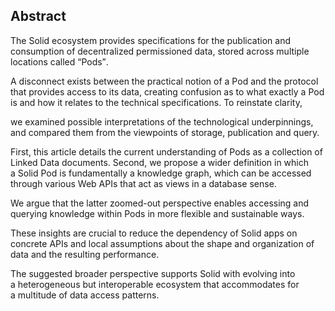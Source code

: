 ## Abstract 
<!-- Context      -->
The Solid ecosystem provides specifications
for the publication and consumption of decentralized permissioned data,
stored across multiple locations called <q>Pods</q>.
<!-- Need         -->
A disconnect exists between the practical notion of a Pod
and the protocol that provides access to its data,
creating confusion as to what exactly a Pod is
and how it relates to the technical specifications.
To reinstate clarity,
<!-- Task         -->
we examined possible interpretations of the technological underpinnings,
and compared them from the viewpoints of
storage, publication and query.
<!-- Object       -->
First, this article details
the current understanding of Pods as a collection of Linked Data documents.
Second,
we propose a wider definition
in which a Solid Pod is fundamentally a knowledge graph,
which can be accessed through various Web APIs
that act as views in a database sense.
<!-- Findings     -->
We argue that the latter zoomed-out perspective
enables accessing and querying knowledge within Pods
in more flexible and sustainable ways.
<!-- Conclusion   -->
These insights are crucial to reduce
the dependency of Solid apps on concrete APIs
and local assumptions about the shape and organization of data
and the resulting performance.
<!-- Perspectives -->
The suggested broader perspective supports Solid with
evolving into a heterogeneous but interoperable ecosystem
that accommodates for a multitude of data access patterns.


